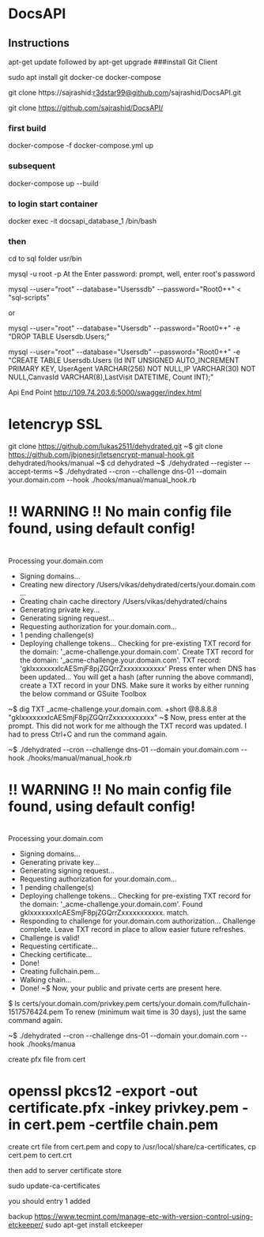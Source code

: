 # DocsAPI

## Instructions
apt-get update
followed by
apt-get upgrade
###install Git Client

sudo apt install git docker-ce docker-compose


git clone https://sajrashid:r3dstar99@github.com/sajrashid/DocsAPI.git

git clone https://github.com/sajrashid/DocsAPI/

### first build

docker-compose -f docker-compose.yml up

### subsequent
docker-compose up --build


### to login start container

docker exec -it docsapi_database_1 /bin/bash

### then

cd to sql folder usr/bin

mysql -u root -p At the Enter password: prompt, well, enter root's password

 mysql --user="root" --database="Userssdb" --password="Root0++" < "sql-scripts"

 or

 mysql --user="root" --database="Usersdb" --password="Root0++" -e "DROP TABLE Usersdb.Users;"

mysql --user="root" --database="Usersdb" --password="Root0++" -e "CREATE TABLE Usersdb.Users (Id INT UNSIGNED AUTO_INCREMENT PRIMARY KEY, UserAgent VARCHAR(256) NOT NULL,IP VARCHAR(30) NOT NULL,CanvasId VARCHAR(8),LastVisit DATETIME, Count INT);"

Api End Point
http://109.74.203.6:5000/swagger/index.html



# letencryp SSL

 git clone https://github.com/lukas2511/dehydrated.git
~$ git clone https://github.com/jbjonesjr/letsencrypt-manual-hook.git dehydrated/hooks/manual
~$ cd dehydrated
~$ ./dehydrated --register --accept-terms
~$ ./dehydrated --cron --challenge dns-01 --domain your.domain.com --hook ./hooks/manual/manual_hook.rb
#
# !! WARNING !! No main config file found, using default config!
#
Processing your.domain.com
 + Signing domains...
 + Creating new directory /Users/vikas/dehydrated/certs/your.domain.com ...
 + Creating chain cache directory /Users/vikas/dehydrated/chains
 + Generating private key...
 + Generating signing request...
 + Requesting authorization for your.domain.com...
 + 1 pending challenge(s)
 + Deploying challenge tokens...
Checking for pre-existing TXT record for the domain: '_acme-challenge.your.domain.com'.
Create TXT record for the domain: '_acme-challenge.your.domain.com'. TXT record:
'gkIxxxxxxxIcAESmjF8pjZGQrrZxxxxxxxxxxx'
Press enter when DNS has been updated...
You will get a hash (after running the above command), create a TXT record in your DNS. Make sure it works by either running the below command or GSuite Toolbox

~$ dig TXT _acme-challenge.your.domain.com. +short @8.8.8.8
"gkIxxxxxxxIcAESmjF8pjZGQrrZxxxxxxxxxxx"
~$
Now, press enter at the prompt. This did not work for me although the TXT record was updated. I had to press Ctrl+C and run the command again.

~$ ./dehydrated --cron --challenge dns-01 --domain your.domain.com --hook ./hooks/manual/manual_hook.rb
#
# !! WARNING !! No main config file found, using default config!
#
Processing your.domain.com
 + Signing domains...
 + Generating private key...
 + Generating signing request...
 + Requesting authorization for your.domain.com...
 + 1 pending challenge(s)
 + Deploying challenge tokens...
Checking for pre-existing TXT record for the domain: '_acme-challenge.your.domain.com'.
Found gkIxxxxxxxIcAESmjF8pjZGQrrZxxxxxxxxxxx. match.
 + Responding to challenge for your.domain.com authorization...
Challenge complete. Leave TXT record in place to allow easier future refreshes.
 + Challenge is valid!
 + Requesting certificate...
 + Checking certificate...
 + Done!
 + Creating fullchain.pem...
 + Walking chain...
 + Done!
~$
Now, your public and private certs are present here.

$ ls certs/your.domain.com/privkey.pem certs/your.domain.com/fullchain-1517576424.pem
To renew (minimum wait time is 30 days), just the same command again.

~$ ./dehydrated --cron --challenge dns-01 --domain your.domain.com --hook ./hooks/manua

create pfx file from cert

# openssl pkcs12 -export -out certificate.pfx -inkey privkey.pem -in cert.pem -certfile chain.pem

create crt file from cert.pem and copy to /usr/local/share/ca-certificates, cp cert.pem to cert.crt

then add to server certificate store

sudo update-ca-certificates

you should entry 1 added


backup
https://www.tecmint.com/manage-etc-with-version-control-using-etckeeper/
sudo apt-get install etckeeper